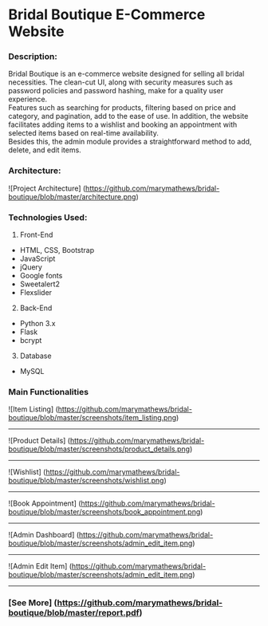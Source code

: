 # Bridal Boutique E-Commerce Website
### Description:
Bridal Boutique is an e-commerce website designed for selling all bridal necessities. The clean-cut UI, along with security measures such as password policies and password hashing, make for a quality user experience.    
Features such as searching for products, filtering based on price and category, and pagination, add to the ease of use. In addition, the website facilitates adding items to a wishlist and booking an appointment with selected items based on real-time availability.   
Besides this, the admin module provides a straightforward method to add, delete, and edit items.   

### Architecture:
![Project Architecture] (https://github.com/marymathews/bridal-boutique/blob/master/architecture.png)

### Technologies Used:
1. Front-End
* HTML, CSS, Bootstrap
* JavaScript
* jQuery
* Google fonts
* Sweetalert2
* Flexslider
2. Back-End
* Python 3.x
* Flask
* bcrypt
3. Database
* MySQL

### Main Functionalities
![Item Listing] (https://github.com/marymathews/bridal-boutique/blob/master/screenshots/item_listing.png)
***
![Product Details] (https://github.com/marymathews/bridal-boutique/blob/master/screenshots/product_details.png)
***
![Wishlist] (https://github.com/marymathews/bridal-boutique/blob/master/screenshots/wishlist.png)
***
![Book Appointment] (https://github.com/marymathews/bridal-boutique/blob/master/screenshots/book_appointment.png)
***
![Admin Dashboard] (https://github.com/marymathews/bridal-boutique/blob/master/screenshots/admin_edit_item.png)
***
![Admin Edit Item] (https://github.com/marymathews/bridal-boutique/blob/master/screenshots/admin_edit_item.png)
***

### [See More] (https://github.com/marymathews/bridal-boutique/blob/master/report.pdf)
